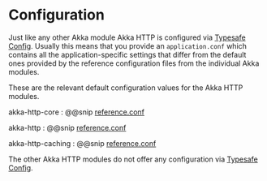 # Configuration

Just like any other Akka module Akka HTTP is configured via [Typesafe Config](https://github.com/lightbend/config).
Usually this means that you provide an `application.conf` which contains all the application-specific settings that
differ from the default ones provided by the reference configuration files from the individual Akka modules.

These are the relevant default configuration values for the Akka HTTP modules.

akka-http-core
:  @@snip [reference.conf]($akka-http$/akka-http-core/src/main/resources/reference.conf)

akka-http
:  @@snip [reference.conf]($akka-http$/akka-http/src/main/resources/reference.conf)

akka-http-caching
:  @@snip [reference.conf]($akka-http$/akka-http-caching/src/main/resources/reference.conf)

The other Akka HTTP modules do not offer any configuration via [Typesafe Config](https://github.com/lightbend/config).

